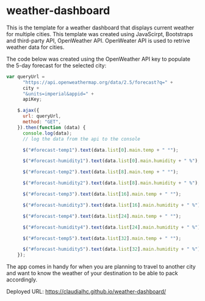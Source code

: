 # weather-dashboard
This is the template for a weather dashboard that displays current weather for multiple cities. This template was created using JavaScirpt, Bootstraps and third-party API, OpenWeather API. OpenWeater API is used to retrive weather data for cities. 

The code below was created using the OpenWeather API key to populate the 5-day forecast for the selected city:

```js
var queryUrl =
      "https://api.openweathermap.org/data/2.5/forecast?q=" +
      city +
      "&units=imperial&appid=" +
      apiKey;

    $.ajax({
      url: queryUrl,
      method: "GET",
    }).then(function (data) {
      console.log(data);
      // log the data from the api to the console

      $("#forecast-temp1").text(data.list[0].main.temp + " °");

      $("#forecast-humidity1").text(data.list[0].main.humidity + " %");

      $("#forecast-temp2").text(data.list[8].main.temp + " °");

      $("#forecast-humidity2").text(data.list[8].main.humidity + " %");

      $("#forecast-temp3").text(data.list[16].main.temp + " °");

      $("#forecast-humidity3").text(data.list[16].main.humidity + " %");

      $("#forecast-temp4").text(data.list[24].main.temp + " °");

      $("#forecast-humidity4").text(data.list[24].main.humidity + " %");

      $("#forecast-temp5").text(data.list[32].main.temp + " °");

      $("#forecast-humidity5").text(data.list[32].main.humidity + " %");
    });
```
The app comes in handy for when you are planning to travel to another city and want to know the weather of your destination to be able to pack accordingly.


Deployed URL: https://claudialhc.github.io/weather-dashboard/
